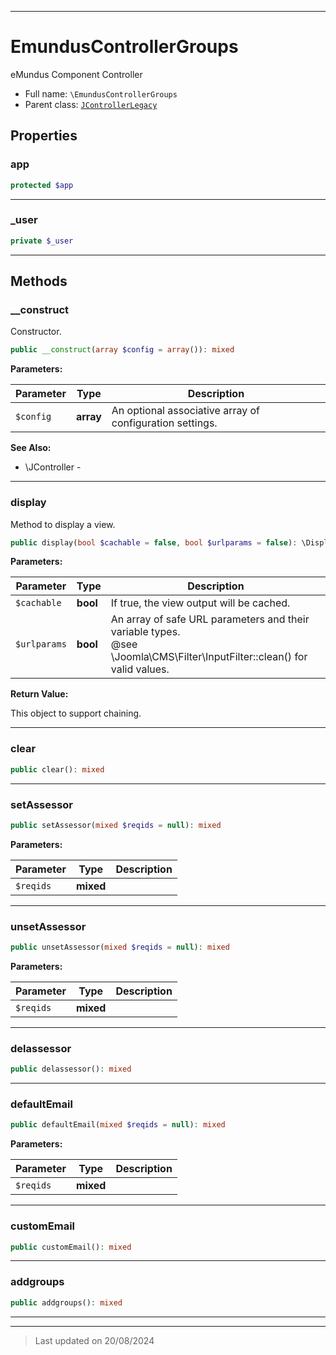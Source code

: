 ***

# EmundusControllerGroups

eMundus Component Controller



* Full name: `\EmundusControllerGroups`
* Parent class: [`JControllerLegacy`](./JControllerLegacy.md)



## Properties


### app



```php
protected $app
```






***

### _user



```php
private $_user
```






***

## Methods


### __construct

Constructor.

```php
public __construct(array $config = array()): mixed
```








**Parameters:**

| Parameter | Type | Description |
|-----------|------|-------------|
| `$config` | **array** | An optional associative array of configuration settings. |






**See Also:**

* \JController - 

***

### display

Method to display a view.

```php
public display(bool $cachable = false, bool $urlparams = false): \DisplayController
```








**Parameters:**

| Parameter | Type | Description |
|-----------|------|-------------|
| `$cachable` | **bool** | If true, the view output will be cached. |
| `$urlparams` | **bool** | An array of safe URL parameters and their variable types.<br />@see        \Joomla\CMS\Filter\InputFilter::clean() for valid values. |


**Return Value:**

This object to support chaining.





***

### clear



```php
public clear(): mixed
```













***

### setAssessor



```php
public setAssessor(mixed $reqids = null): mixed
```








**Parameters:**

| Parameter | Type | Description |
|-----------|------|-------------|
| `$reqids` | **mixed** |  |






***

### unsetAssessor



```php
public unsetAssessor(mixed $reqids = null): mixed
```








**Parameters:**

| Parameter | Type | Description |
|-----------|------|-------------|
| `$reqids` | **mixed** |  |






***

### delassessor



```php
public delassessor(): mixed
```













***

### defaultEmail



```php
public defaultEmail(mixed $reqids = null): mixed
```








**Parameters:**

| Parameter | Type | Description |
|-----------|------|-------------|
| `$reqids` | **mixed** |  |






***

### customEmail



```php
public customEmail(): mixed
```













***

### addgroups



```php
public addgroups(): mixed
```













***


***
> Last updated on 20/08/2024
